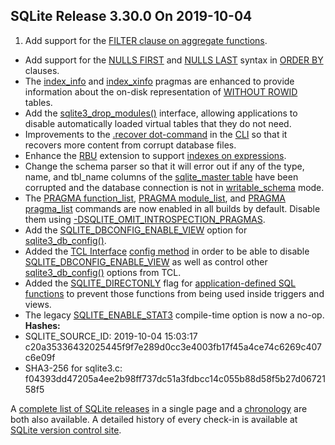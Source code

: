 ## SQLite Release 3\.30\.0 On 2019\-10\-04

1. Add support for the [FILTER clause on aggregate functions](../lang_aggfunc.html#aggfilter).
- Add support for the [NULLS FIRST](../lang_select.html#nullslast) and [NULLS LAST](../lang_select.html#nullslast) syntax in [ORDER BY](../lang_select.html#orderby) clauses.
- The [index\_info](../pragma.html#pragma_index_info) and [index\_xinfo](../pragma.html#pragma_index_xinfo) pragmas are enhanced to provide
 information about the on\-disk representation of [WITHOUT ROWID](../withoutrowid.html)
 tables.
- Add the [sqlite3\_drop\_modules()](../c3ref/drop_modules.html) interface, allowing applications
 to disable automatically loaded virtual tables that they do not
 need.
- Improvements to the [.recover dot\-command](../cli.html#recover) in the [CLI](../cli.html) so that
 it recovers more content from corrupt database files.
- Enhance the [RBU](../rbu.html) extension to support [indexes on expressions](../expridx.html).
- Change the schema parser so that it will error out if any of
 the type, name, and tbl\_name columns of the [sqlite\_master table](../schematab.html)
 have been corrupted and the database connection is not in
 [writable\_schema](../pragma.html#pragma_writable_schema) mode.
- The [PRAGMA function\_list](../pragma.html#pragma_function_list), [PRAGMA module\_list](../pragma.html#pragma_module_list), and
 [PRAGMA pragma\_list](../pragma.html#pragma_pragma_list) commands are now
 enabled in all builds by default. Disable them using
 [\-DSQLITE\_OMIT\_INTROSPECTION\_PRAGMAS](../compile.html#omit_introspection_pragmas).
- Add the [SQLITE\_DBCONFIG\_ENABLE\_VIEW](../c3ref/c_dbconfig_defensive.html#sqlitedbconfigenableview) option for [sqlite3\_db\_config()](../c3ref/db_config.html).
- Added the [TCL Interface](../tclsqlite.html) [config method](../tclsqlite.html#config) in order to be able to
 disable [SQLITE\_DBCONFIG\_ENABLE\_VIEW](../c3ref/c_dbconfig_defensive.html#sqlitedbconfigenableview) as well as control other
 [sqlite3\_db\_config()](../c3ref/db_config.html) options from TCL.
- Added the [SQLITE\_DIRECTONLY](../c3ref/c_deterministic.html#sqlitedirectonly) flag for
 [application\-defined SQL functions](../appfunc.html) to prevent those functions from
 being used inside triggers and views.
- The legacy [SQLITE\_ENABLE\_STAT3](../compile.html#enable_stat3) compile\-time option is now a no\-op.
**Hashes:**
- SQLITE\_SOURCE\_ID: 2019\-10\-04 15:03:17 c20a35336432025445f9f7e289d0cc3e4003fb17f45a4ce74c6269c407c6e09f
- SHA3\-256 for sqlite3\.c: f04393dd47205a4ee2b98ff737dc51a3fdbcc14c055b88d58f5b27d0672158f5



A [complete list of SQLite releases](../changes.html)
 in a single page and a [chronology](../chronology.html) are both also available.
 A detailed history of every
 check\-in is available at
 [SQLite version control site](https://www.sqlite.org/src/timeline).


